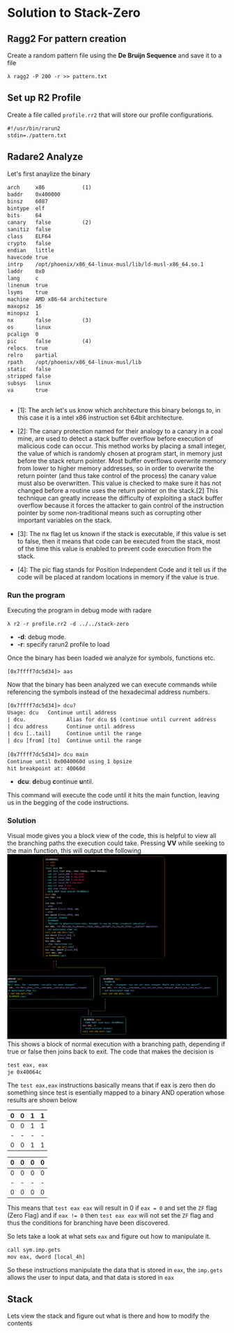 # Solution to Stack-Zero

## Ragg2 For pattern creation

Create a random pattern file using the **De Bruijn Sequence** and save it to a file

```
λ ragg2 -P 200 -r >> pattern.txt
```

## Set up R2 Profile

Create a file called `profile.rr2` that will store our profile configurations.

```
#!/usr/bin/rarun2
stdin=./pattern.txt
```

## Radare2 Analyze

Let's first anaylize the binary 

```
arch     x86            (1)
baddr    0x400000
binsz    6087
bintype  elf
bits     64
canary   false          (2)
sanitiz  false
class    ELF64
crypto   false
endian   little
havecode true
intrp    /opt/phoenix/x86_64-linux-musl/lib/ld-musl-x86_64.so.1
laddr    0x0
lang     c
linenum  true
lsyms    true
machine  AMD x86-64 architecture
maxopsz  16
minopsz  1               
nx       false          (3)
os       linux
pcalign  0
pic      false          (4)
relocs   true
relro    partial        
rpath    /opt/phoenix/x86_64-linux-musl/lib
static   false
stripped false
subsys   linux
va       true


```

- [1]: The arch let's us know which architecture this binary belongs to, in this case it is a intel x86 instruction set 64bit architecture.

- [2]: The canary protection  named for their analogy to a canary in a coal mine, are used to detect a stack buffer overflow before execution of malicious code can occur. This method works by placing a small integer, the value of which is randomly chosen at program start, in memory just before the stack return pointer. Most buffer overflows overwrite memory from lower to higher memory addresses, so in order to overwrite the return pointer (and thus take control of the process) the canary value must also be overwritten. This value is checked to make sure it has not changed before a routine uses the return pointer on the stack.[2] This technique can greatly increase the difficulty of exploiting a stack buffer overflow because it forces the attacker to gain control of the instruction pointer by some non-traditional means such as corrupting other important variables on the stack.

- [3]: The nx flag let us known if the stack is executable, if this value is set to false, then it means that code can be executed from the stack, most of the time this value is enabled to prevent code execution from the stack.

- [4]: The pic flag stands for Position Independent Code and it tell us if the code will be placed at random locations in memory if the value is true.


### Run the program 

Executing the program in debug mode with radare

```
λ r2 -r profile.rr2 -d ../../stack-zero
```

- **-d**: debug mode.
- **-r**: specify rarun2 profile to load 

Once the binary has been loaded we analyze for symbols, functions etc.

```
[0x7ffff7dc5d34]> aas

```

Now that the binary has been analyzed we can execute commands while referencing the symbols instead of the hexadecimal address numbers.

```
[0x7ffff7dc5d34]> dcu?
Usage: dcu   Continue until address
| dcu.             Alias for dcu $$ (continue until current address
| dcu address      Continue until address
| dcu [..tail]     Continue until the range
| dcu [from] [to]  Continue until the range

[0x7ffff7dc5d34]> dcu main
Continue until 0x0040060d using 1 bpsize
hit breakpoint at: 40060d

```

- **dcu**: **d**ebug **c**ontinue **u**ntil.

This command will execute the code until it hits the main function, leaving us in the begging of the code instructions.

### Solution
Visual mode gives you a block view of the code, this is helpful to view all the branching paths the execution could take. Pressing **VV** while seeking to the main function, this will output the following 
![alt text](images/r2-graph.png "VV command inside r2")
This shows a block of normal execution with a branching path, depending if true or false then joins back to exit.
The code that makes the decision is
```
test eax, eax 
je 0x40064c
```
The `test eax,eax` instructions basically means that if eax is zero then do something since test is esentially mapped to a binary AND operation whose results are shown below

| 0 | 0 | 1 | 1 |
|---|---|---|---|
| 0 | 0 | 1 | 1 |
| - | - | - | - |
| 0 | 0 | 1 | 1 |


| 0 | 0 | 0 | 0 |
|---|---|---|---|
| 0 | 0 | 0 | 0 |
| - | - | - | - |
| 0 | 0 | 0 | 0 |

This means that `test eax eax` will result in 0 if `eax = 0` and set the `ZF` flag (Zero Flag) and if `eax != 0` then `test eax eax` will not set the `ZF` flag and thus the conditions for branching have been discovered.

So lets take a look at what sets `eax` and figure out how to manipulate it.
```
call sym.imp.gets
mov eax, dword [local_4h]
```
So these instructions manipulate the data that is stored in `eax`, the `imp.gets` allows the user to input data, and that data is stored in `eax`

## Stack

Lets view the stack and figure out what is there and how to modify the contents





